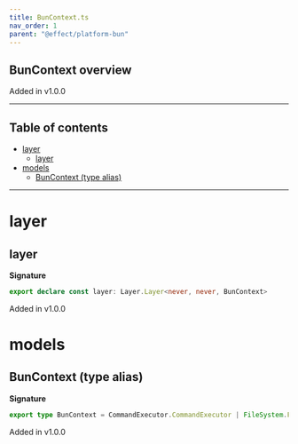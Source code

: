 ```yaml
---
title: BunContext.ts
nav_order: 1
parent: "@effect/platform-bun"
---
```


## BunContext overview

Added in v1.0.0

---

<h2 class="text-delta">Table of contents</h2>

- [layer](#layer)
  - [layer](#layer-1)
- [models](#models)
  - [BunContext (type alias)](#buncontext-type-alias)

---

# layer

## layer

**Signature**

```ts
export declare const layer: Layer.Layer<never, never, BunContext>
```

Added in v1.0.0

# models

## BunContext (type alias)

**Signature**

```ts
export type BunContext = CommandExecutor.CommandExecutor | FileSystem.FileSystem | Path.Path | Worker.WorkerManager
```

Added in v1.0.0
